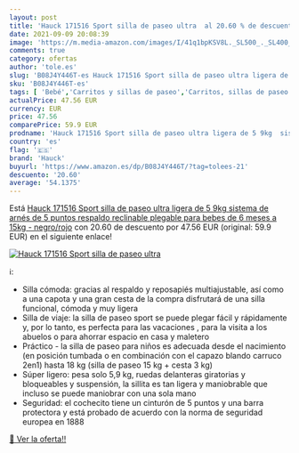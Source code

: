 ```yaml
---
layout: post
title: 'Hauck 171516 Sport silla de paseo ultra  al 20.60 % de descuento'
date: 2021-09-09 20:08:39
image: 'https://m.media-amazon.com/images/I/41q1bpKSV8L._SL500_._SL400_.jpg'
comments: true
category: ofertas
author: 'tole.es'
slug: 'B08J4Y446T-es Hauck 171516 Sport silla de paseo ultra ligera de 5 9kg...'
sku: 'B08J4Y446T-es'
tags: [ 'Bebé','Carritos y sillas de paseo','Carritos, sillas de paseo y accesorios','Sillas de paseo','hauck', ]
actualPrice: 47.56 EUR
currency: EUR
price: 47.56
comparePrice: 59.9 EUR
prodname: 'Hauck 171516 Sport silla de paseo ultra ligera de 5 9kg  sistema de arnés de 5 puntos  respaldo reclinable  plegable  para bebes de 6 meses a 15kg - negro/rojo'
country: 'es'
flag: '🇪🇸'
brand: 'Hauck'
buyurl: 'https://www.amazon.es/dp/B08J4Y446T/?tag=tolees-21'
descuento: '20.60'
average: '54.1375'
---
```


Está [Hauck 171516 Sport silla de paseo ultra ligera de 5 9kg  sistema de arnés de 5 puntos  respaldo reclinable  plegable  para bebes de 6 meses a 15kg - negro/rojo](https://www.amazon.es/dp/B08J4Y446T/?tag=tolees-21) con 20.60 de descuento por 47.56 EUR (original: 59.9 EUR) en el siguiente enlace!

[![Hauck 171516 Sport silla de paseo ultra ](https://m.media-amazon.com/images/I/41q1bpKSV8L._SL500_._SL400_.jpg)](https://www.amazon.es/dp/B08J4Y446T/?tag=tolees-21)

ℹ️:

- Silla cómoda: gracias al respaldo y reposapiés multiajustable, así como a una capota y una gran cesta de la compra disfrutará de una silla funcional, cómoda y muy ligera
- Silla de viaje: la silla de paseo sport se puede plegar fácil y rápidamente y, por lo tanto, es perfecta para las vacaciones , para la visita a los abuelos o para ahorrar espacio en casa y maletero
- Práctico - la silla de paseo para niños es adecuada desde el nacimiento (en posición tumbada o en combinación con el capazo blando carruco 2en1) hasta 18 kg (silla de paseo 15 kg + cesta 3 kg)
- Súper ligero: pesa solo 5,9 kg, ruedas delanteras giratorias y bloqueables y suspensión, la sillita es tan ligera y maniobrable que incluso se puede maniobrar con una sola mano
- Seguridad: el cochecito tiene un cinturón de 5 puntos y una barra protectora y está probado de acuerdo con la norma de seguridad europea en 1888

[🛒 Ver la oferta!!](https://www.amazon.es/dp/B08J4Y446T/?tag=tolees-21)
